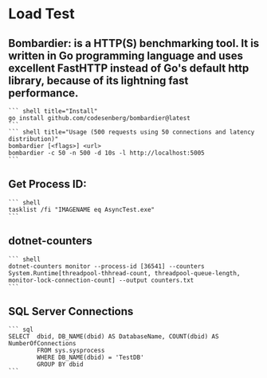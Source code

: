 # Load Test
##  Bombardier: is a HTTP(S) benchmarking tool. It is written in Go programming language and uses excellent **FastHTTP** instead of Go's default http library, because of its lightning fast performance.
    ``` shell title="Install"
    go install github.com/codesenberg/bombardier@latest
    ```
    ``` shell title="Usage (500 requests using 50 connections and latency distribution)"
    bombardier [<flags>] <url>
    bombardier -c 50 -n 500 -d 10s -l http://localhost:5005
    ```
##  Get Process ID:
    ``` shell
    tasklist /fi "IMAGENAME eq AsyncTest.exe"
    ```
##  dotnet-counters
    ``` shell
    dotnet-counters monitor --process-id [36541] --counters System.Runtime[threadpool-thhread-count, threadpool-queue-length, monitor-lock-connection-count] --output counters.txt
    ```
##  SQL Server Connections
    ``` sql
    SELECT  dbid, DB_NAME(dbid) AS DatabaseName, COUNT(dbid) AS NumberOfConnections
            FROM sys.sysprocess
            WHERE DB_NAME(dbid) = 'TestDB'
            GROUP BY dbid     
    ```
##  
